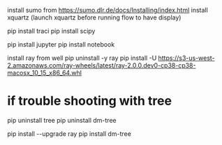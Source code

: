 install sumo from https://sumo.dlr.de/docs/Installing/index.html
install xquartz
(launch xquartz before running flow to have display)


pip install traci
pip install scipy

pip install jupyter
pip install notebook

install ray from well
pip uninstall -y ray
pip install -U https://s3-us-west-2.amazonaws.com/ray-wheels/latest/ray-2.0.0.dev0-cp38-cp38-macosx_10_15_x86_64.whl
# if trouble shooting with tree
pip uninstall tree
pip uninstall dm-tree

pip install --upgrade ray
pip install dm-tree



